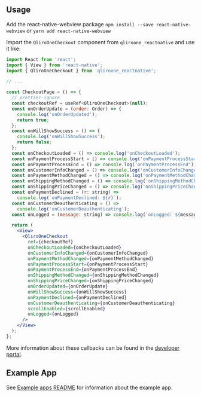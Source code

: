 ## Usage

Add the react-native-webview package `npm install --save react-native-webview` or `yarn add react-native-webview`

Import the `QliroOneCheckout` component from `qliroone_reactnative` and use it like:

```jsx
import React from 'react';
import { View } from 'react-native';
import { QliroOneCheckout } from 'qliroone_reactnative';

// ...

const CheckoutPage = () => {
  // prettier-ignore
  const checkoutRef = useRef<QliroOneCheckout>(null);
  const onOrderUpdate = (order: Order) => {
    console.log('onOrderUpdated');
    return true;
  };
  const onWillShowSuccess = () => {
    console.log('onWillShowSuccess');
    return false;
  };
  const onCheckoutLoaded = () => console.log('onCheckoutLoaded');
  const onPaymentProcessStart = () => console.log('onPaymentProcessStart');
  const onPaymentProcessEnd = () => console.log('onPaymentProcessEnd');
  const onCustomerInfoChanged = () => console.log('onCustomerInfoChanged');
  const onPaymentMethodChanged = () => console.log('onPaymentMethodChanged');
  const onShippingMethodChanged = () => console.log('onShippingMethodChanged');
  const onShippingPriceChanged = () => console.log('onShippingPriceChanged');
  const onPaymentDeclined = (r: string) =>
    console.log(`onPaymentDeclined: ${r}`);
  const onCustomerDeauthenticating = () =>
    console.log('onCustomerDeauthenticating');
  const onLogged = (message: string) => console.log(`onLogged: ${message}`);

  return (
    <View>
      <QliroOneCheckout
        ref={checkoutRef}
        onCheckoutLoaded={onCheckoutLoaded}
        onCustomerInfoChanged={onCustomerInfoChanged}
        onPaymentMethodChanged={onPaymentMethodChanged}
        onPaymentProcessStart={onPaymentProcessStart}
        onPaymentProcessEnd={onPaymentProcessEnd}
        onShippingMethodChanged={onShippingMethodChanged}
        onShippingPriceChanged={onShippingPriceChanged}
        onOrderUpdated={onOrderUpdate}
        onWillShowSuccess={onWillShowSuccess}
        onPaymentDeclined={onPaymentDeclined}
        onCustomerDeauthenticating={onCustomerDeauthenticating}
        scrollEnabled={scrollEnabled}
        onLogged={onLogged}
      />
    </View>
  );
};
```

More information about these callbacks can be found in the [developer portal](https://developers.qliro.com/docs/qliro-one).

## Example App

See [Example apps README](./example/README.md) for information about the example app.
